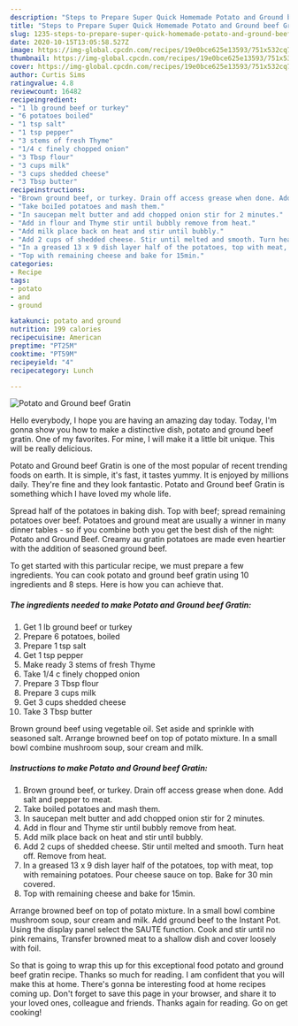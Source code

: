 ```yaml
---
description: "Steps to Prepare Super Quick Homemade Potato and Ground beef Gratin"
title: "Steps to Prepare Super Quick Homemade Potato and Ground beef Gratin"
slug: 1235-steps-to-prepare-super-quick-homemade-potato-and-ground-beef-gratin
date: 2020-10-15T13:05:58.527Z
image: https://img-global.cpcdn.com/recipes/19e0bce625e13593/751x532cq70/potato-and-ground-beef-gratin-recipe-main-photo.jpg
thumbnail: https://img-global.cpcdn.com/recipes/19e0bce625e13593/751x532cq70/potato-and-ground-beef-gratin-recipe-main-photo.jpg
cover: https://img-global.cpcdn.com/recipes/19e0bce625e13593/751x532cq70/potato-and-ground-beef-gratin-recipe-main-photo.jpg
author: Curtis Sims
ratingvalue: 4.8
reviewcount: 16482
recipeingredient:
- "1 lb ground beef or turkey"
- "6 potatoes boiled"
- "1 tsp salt"
- "1 tsp pepper"
- "3 stems of fresh Thyme"
- "1/4 c finely chopped onion"
- "3 Tbsp flour"
- "3 cups milk"
- "3 cups shedded cheese"
- "3 Tbsp butter"
recipeinstructions:
- "Brown ground beef, or turkey. Drain off access grease when done. Add salt and pepper to meat."
- "Take boiIed potatoes and mash them."
- "In saucepan melt butter and add chopped onion stir for 2 minutes."
- "Add in flour and Thyme stir until bubbly remove from heat."
- "Add milk place back on heat and stir until bubbly."
- "Add 2 cups of shedded cheese. Stir until melted and smooth. Turn heat off. Remove from heat."
- "In a greased 13 x 9 dish layer half of the potatoes, top with meat, top with remaining potatoes. Pour cheese sauce on top. Bake for 30 min covered."
- "Top with remaining cheese and bake for 15min."
categories:
- Recipe
tags:
- potato
- and
- ground

katakunci: potato and ground 
nutrition: 199 calories
recipecuisine: American
preptime: "PT25M"
cooktime: "PT59M"
recipeyield: "4"
recipecategory: Lunch

---
```



![Potato and Ground beef Gratin](https://img-global.cpcdn.com/recipes/19e0bce625e13593/751x532cq70/potato-and-ground-beef-gratin-recipe-main-photo.jpg)

Hello everybody, I hope you are having an amazing day today. Today, I'm gonna show you how to make a distinctive dish, potato and ground beef gratin. One of my favorites. For mine, I will make it a little bit unique. This will be really delicious.

Potato and Ground beef Gratin is one of the most popular of recent trending foods on earth. It is simple, it's fast, it tastes yummy. It is enjoyed by millions daily. They're fine and they look fantastic. Potato and Ground beef Gratin is something which I have loved my whole life.

Spread half of the potatoes in baking dish. Top with beef; spread remaining potatoes over beef. Potatoes and ground meat are usually a winner in many dinner tables - so if you combine both you get the best dish of the night: Potato and Ground Beef. Creamy au gratin potatoes are made even heartier with the addition of seasoned ground beef.


To get started with this particular recipe, we must prepare a few ingredients. You can cook potato and ground beef gratin using 10 ingredients and 8 steps. Here is how you can achieve that.

<!--inarticleads1-->

##### The ingredients needed to make Potato and Ground beef Gratin:

1. Get 1 lb ground beef or turkey
1. Prepare 6 potatoes, boiled
1. Prepare 1 tsp salt
1. Get 1 tsp pepper
1. Make ready 3 stems of fresh Thyme
1. Take 1/4 c finely chopped onion
1. Prepare 3 Tbsp flour
1. Prepare 3 cups milk
1. Get 3 cups shedded cheese
1. Take 3 Tbsp butter


Brown ground beef using vegetable oil. Set aside and sprinkle with seasoned salt. Arrange browned beef on top of potato mixture. In a small bowl combine mushroom soup, sour cream and milk. 

<!--inarticleads2-->

##### Instructions to make Potato and Ground beef Gratin:

1. Brown ground beef, or turkey. Drain off access grease when done. Add salt and pepper to meat.
1. Take boiIed potatoes and mash them.
1. In saucepan melt butter and add chopped onion stir for 2 minutes.
1. Add in flour and Thyme stir until bubbly remove from heat.
1. Add milk place back on heat and stir until bubbly.
1. Add 2 cups of shedded cheese. Stir until melted and smooth. Turn heat off. Remove from heat.
1. In a greased 13 x 9 dish layer half of the potatoes, top with meat, top with remaining potatoes. Pour cheese sauce on top. Bake for 30 min covered.
1. Top with remaining cheese and bake for 15min.


Arrange browned beef on top of potato mixture. In a small bowl combine mushroom soup, sour cream and milk. Add ground beef to the Instant Pot. Using the display panel select the SAUTE function. Cook and stir until no pink remains, Transfer browned meat to a shallow dish and cover loosely with foil. 

So that is going to wrap this up for this exceptional food potato and ground beef gratin recipe. Thanks so much for reading. I am confident that you will make this at home. There's gonna be interesting food at home recipes coming up. Don't forget to save this page in your browser, and share it to your loved ones, colleague and friends. Thanks again for reading. Go on get cooking!

